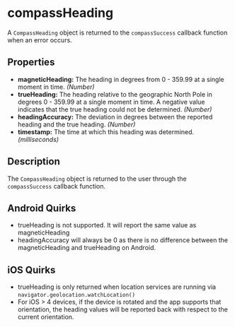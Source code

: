 compassHeading
==========

A `CompassHeading` object is returned to the `compassSuccess` callback function when an error occurs.

Properties
----------
- __magneticHeading:__ The heading in degrees from 0 - 359.99 at a single moment in time. _(Number)_
- __trueHeading:__ The heading relative to the geographic North Pole in degrees 0 - 359.99 at a single moment in time. A negative value indicates that the true heading could not be determined.  _(Number)_
- __headingAccuracy:__ The deviation in degrees between the reported heading and the true heading. _(Number)_
- __timestamp:__ The time at which this heading was determined.  _(milliseconds)_

Description
-----------

The `CompassHeading` object is returned to the user through the `compassSuccess` callback function.

Android Quirks
--------------
- trueHeading is not supported. It will report the same value as magneticHeading
- headingAccuracy will always be 0 as there is no difference between the magneticHeading and trueHeading on Android.

iOS Quirks
----------

- trueHeading is only returned when location services are running via `navigator.geolocation.watchLocation()`
- For iOS > 4 devices, if the device is rotated and the app supports that orientation, the heading values will be reported 
back with respect to the current orientation. 

